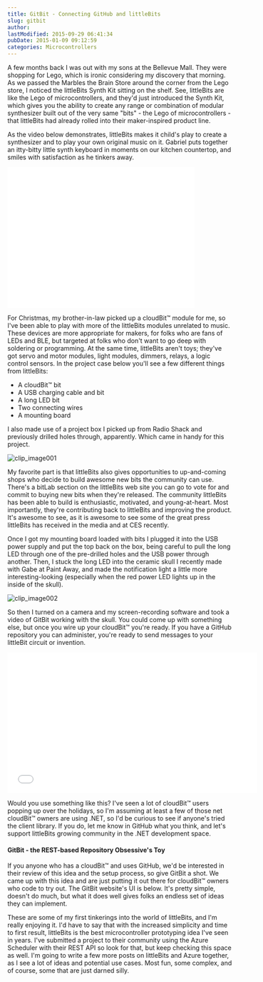 ```yaml
---
title: GitBit - Connecting GitHub and littleBits
slug: gitbit
author: 
lastModified: 2015-09-29 06:41:34
pubDate: 2015-01-09 09:12:59
categories: Microcontrollers
---
```


<p>A few months back I was out with my sons at the Bellevue Mall. They were shopping for
  <a>Lego</a>, which is ironic considering my discovery that morning. As we passed the
  <a>Marbles the Brain Store</a>  around the corner from the Lego store, I noticed the
  <a>littleBits</a> 
  <a>Synth Kit</a>  sitting on the shelf. See, littleBits are like the Lego of microcontrollers, and they&apos;d just introduced the Synth Kit, which gives you the ability to create any range or combination of modular synthesizer built out of the very same &quot;bits&quot;
  - the Lego of microcontrollers - that littleBits had already rolled into their maker-inspired product line.</p>
<p>As the video below demonstrates, littleBits makes it child&apos;s play to create a synthesizer and to play your own original music on it. Gabriel puts together an itty-bitty little synth keyboard in moments on our kitchen countertop, and smiles with satisfaction
  as he tinkers away.</p>
<p>
  <iframe height="315" src="//www.youtube.com/embed/Epv25ZRl7aY" frameborder="0" width="420" allowfullscreen></iframe>
</p>
<p>For Christmas, my brother-in-law picked up a
  <a>cloudBit&#x2122;</a>  module for me, so I&apos;ve been able to play with more of the littleBits modules unrelated to music. These devices are more appropriate for makers, for folks who are fans of LEDs and BLE, but targeted at folks who don&apos;t want to go deep with
  soldering or programming. At the same time, littleBits aren&apos;t toys; they&apos;ve got servo and motor modules, light modules, dimmers, relays, a logic control sensors. In the project case below you&apos;ll see a few different things from littleBits:</p>
<ul>
  <li> <a>A cloudBit&#x2122; bit</a>  </li>
  <li> <a>A USB charging cable and bit</a>  </li>
  <li> <a>A long LED bit</a>  </li>
  <li> <a>Two connecting wires</a>  </li>
  <li> <a>A mounting board</a>  </li>
</ul>
<p>I also made use of a project box I picked up from Radio Shack and previously drilled holes through, apparently. Which came in handy for this project.</p>
<p>
  <a>
    <img alt="clip_image001" src="/posts/gitbit/media/4bcdbe3e-c0f4-4ab1-987c-d319e89a13ca.png">
  </a> 
</p>
<p>My favorite part is that littleBits also gives opportunities to up-and-coming shops who decide to build awesome new bits the community can use. There&apos;s a
  <a>bitLab</a>  section on the littleBits web site you can go to vote for and commit to buying new bits when they&apos;re released. The community littleBits has been able to build is enthusiastic, motivated, and young-at-heart. Most importantly, they&apos;re contributing
  back to littleBits and improving the product. It&apos;s awesome to see, as it is awesome to see some of the great press littleBits has received in the media and at CES recently.</p>
<p>Once I got my mounting board loaded with bits I plugged it into the USB power supply and put the top back on the box, being careful to pull the long LED through one of the pre-drilled holes and the USB power through another. Then, I stuck the long LED
  into the ceramic skull I recently made with Gabe at
  <a>Paint Away</a>, and made the notification light a little more interesting-looking (especially when the red power LED lights up in the inside of the skull).</p>
<p>
  <a>
    <img alt="clip_image002" src="/posts/gitbit/media/07435ee2-fc4b-43be-96af-7a66fb198428.png">
  </a> 
</p>
<p>So then I turned on a camera and my screen-recording software and took a video of GitBit working with the skull. You could come up with something else, but once you wire up your cloudBit&#x2122; you&apos;re ready. If you have a GitHub repository you can administer,
  you&apos;re ready to send messages to your littleBit circuit or invention.</p>
<p>
  <iframe height="315" src="//www.youtube.com/embed/BK2xcqQn2aw" frameborder="0" width="560" allowfullscreen></iframe>
</p>
<p>Would you use something like this? I&apos;ve seen a lot of cloudBit&#x2122; users popping up over the holidays, so I&apos;m assuming at least a few of those net cloudBit&#x2122; owners are using .NET, so I&apos;d be curious to see if anyone&apos;s tried the client library. If you do,
  let me know in GitHub what you think, and let&apos;s support littleBits growing community in the .NET development space.</p>
<h4>GitBit - the REST-based Repository Obsessive&apos;s Toy</h4>
<p>If you anyone who has a cloudBit&#x2122; and uses GitHub, we&apos;d be interested in their review of this idea and the setup process, so give
  <a>GitBit</a>  a shot. We came up with this idea and are just putting it out there for cloudBit&#x2122; owners who code to try out. The
  <a>GitBit</a>  website&apos;s UI is below. It&apos;s pretty simple, doesn&apos;t do much, but what it does well gives folks an endless set of ideas they can implement.</p>
<p>These are some of my first tinkerings into the world of littleBits, and I&apos;m really enjoying it. I&apos;d have to say that with the increased simplicity and time to first result, littleBits is the best microcontroller prototyping idea I&apos;ve seen in years. I&apos;ve
  submitted a project to their community using the Azure Scheduler with their REST API so look for that, but keep checking this space as well. I&apos;m going to write a few more posts on littleBits and Azure together, as I see a lot of ideas and potential
  use cases. Most fun, some complex, and of course, some that are just darned silly.</p>
